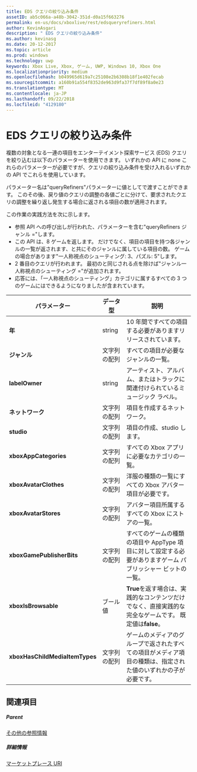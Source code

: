 ```yaml
---
title: EDS クエリの絞り込み条件
assetID: ab5c066a-a48b-3042-351d-d0a15f663276
permalink: en-us/docs/xboxlive/rest/edsqueryrefiners.html
author: KevinAsgari
description: " EDS クエリの絞り込み条件"
ms.author: kevinasg
ms.date: 20-12-2017
ms.topic: article
ms.prod: windows
ms.technology: uwp
keywords: Xbox Live, Xbox, ゲーム, UWP, Windows 10, Xbox One
ms.localizationpriority: medium
ms.openlocfilehash: b049965d619a7c25108e2b6308b18f1e402fecab
ms.sourcegitcommit: a160b91a554f8352de963d9fa37f7df89f8a0e23
ms.translationtype: MT
ms.contentlocale: ja-JP
ms.lasthandoff: 09/22/2018
ms.locfileid: "4129180"
---
```

# <a name="eds-query-refiners"></a>EDS クエリの絞り込み条件
 
<a id="ID4EO"></a>

  
 
複数の対象となる一連の項目をエンターテイメント探索サービス (EDS) クエリを絞り込むは以下のパラメーターを使用できます。 いずれかの API に none これらのパラメーターが必要ですが、クエリの絞り込み条件を受け入れるいずれかの API でこれらを使用しています。
 
パラメーター名は"queryRefiners"パラメーターに値としてで渡すことができます。 このその後、戻り値のクエリの調整の各値ごとに分けて、要求されたクエリの調整を繰り返し発生する場合に返される項目の数が適用されます。
 
この作業の実践方法を次に示します。
 
   * 参照 API への呼び出しが行われた、パラメーターを含む"queryRefiners ジャンル ="します。
   * この API は、8 ゲームを返します。 だけでなく、項目の項目を持つ各ジャンルの一覧が返されます、と共にそのジャンルに属している項目の数。 ゲームの場合があります"一人称視点のシューティング: 3、パズル: 5"します。
   * 2 番目のクエリが行われます。 最初のと同じされる点を除けば"ジャンル一人称視点のシューティング ="が追加されます。
   * 応答には、「一人称視点のシューティング」カテゴリに属するすべての 3 つのゲームにはできるようになりましたが含まれています。
  
| パラメーター| データ型| 説明| 
| --- | --- | --- | 
| <b>年</b>| string| 10 年間ですべての項目する必要がありますリリースされています。| 
| <b>ジャンル</b>| 文字列の配列| すべての項目が必要なジャンルの一覧。| 
| <b>labelOwner</b>| string| アーティスト、アルバム、またはトラックに関連付けられているミュージック ラベル。| 
| <b>ネットワーク</b>| 文字列の配列| 項目を作成するネットワーク。| 
| <b>studio</b>| 文字列の配列| 項目の作成、studio します。| 
| <b>xboxAppCategories</b>| 文字列の配列| すべての Xbox アプリに必要なカテゴリの一覧。| 
| <b>xboxAvatarClothes</b>| 文字列の配列| 洋服の種類の一覧にすべての Xbox アバター項目が必要です。| 
| <b>xboxAvatarStores</b>| 文字列の配列| アバター項目所属するすべての Xbox にストアの一覧。| 
| <b>xboxGamePublisherBits</b>| 文字列の配列| すべてのゲームの種類の項目や AppType 項目に対して設定する必要がありますゲーム パブリッシャー ビットの一覧。| 
| <b>xboxIsBrowsable</b>| ブール値| <b>True</b>を返す場合は、実践的なコンテンツだけでなく、直接実践的な完全なゲームです。 既定値は<b>false</b>。| 
| <b>xboxHasChildMediaItemTypes</b>| 文字列の配列| ゲームのメディアのグループで返されたすべての項目がメディア項目の種類は、指定された値のいずれかの子が必要です。| 
  
<a id="ID4EEF"></a>

 
## <a name="see-also"></a>関連項目
 
<a id="ID4EGF"></a>

 
##### <a name="parent"></a>Parent  

[その他の参照情報](atoc-xboxlivews-reference-additional.md)

  
<a id="ID4ESF"></a>

 
##### <a name="further-information"></a>詳細情報 

[マーケットプレース URI](../uri/marketplace/atoc-reference-marketplace.md)

   